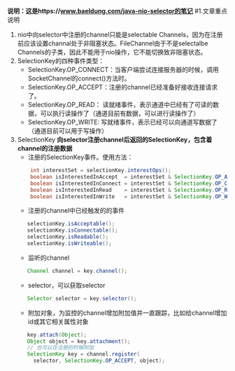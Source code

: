 **说明：这是https://www.baeldung.com/java-nio-selector的笔记**
#1.文章重点说明
1. nio中向selector中注册的channel只能是selectable Channels，因为在注册前应该设置channal处于非阻塞状态。FileChannel由于不是selectalbe
   Channels的子类，因此不能用于nio操作，它不能切换致非阻塞状态。
2. SelectionKey的四种事件类型：
    - SelectionKey.OP_CONNECT：当客户端尝试连接服务器的时候，调用SocketChannel的connect()方法时。
    - SelectionKey.OP_ACCEPT：注册的channel已经准备好接收连接请求了。
    - SelectionKey.OP_READ： 读就绪事件，表示通道中已经有了可读的数据，可以执行读操作了（通道目前有数据，可以进行读操作了）
    - SelectionKey.OP_WRITE: 写就绪事件，表示已经可以向通道写数据了（通道目前可以用于写操作）
3. SelectionKey
**向selector注册channel后返回的SelectionKey，包含着channel的注册数据**
    - 注册的SelectionKey事件。使用方法：
    ```java
        int interestSet = selectionKey.interestOps();
        boolean isInterestedInAccept  = interestSet & SelectionKey.OP_ACCEPT;
        boolean isInterestedInConnect = interestSet & SelectionKey.OP_CONNECT;
        boolean isInterestedInRead    = interestSet & SelectionKey.OP_READ;
        boolean isInterestedInWrite   = interestSet & SelectionKey.OP_WRITE;
    ```
    - 注册的channel中已经触发的的事件
    ```java
       selectionKey.isAcceptable();
       selectionKey.isConnectable();
       selectionKey.isReadable();
       selectionKey.isWriteable();
    ```
    - 监听的channel
    ```java
       Channel channel = key.channel();
    ```
    - selector，可以获取selector
    ```java
       Selector selector = key.selector();
    ```
    - 附加对象，为监控的channel增加附加值并一直跟踪，比如给channel增加id或其它相关属性对象
    ```java
       key.attach(Object);
       Object object = key.attachment();
       // 也可以在注册的时候附加 
       SelectionKey key = channel.register(
         selector, SelectionKey.OP_ACCEPT, object);
    ```
    